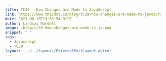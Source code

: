 ```yaml
---
title: TC39 - How Changes are Made to JavaScript
link: https://www.thisdot.co/blog/tc39-how-changes-are-made-to-javascript
date: 2021-08-18T19:53:54.912Z
author: Lindsay Wardell
image: /blog/tc39-how-changes-are-made-to-js.png
snippet: " "
tags:
  - Javascript
  - TC39
layout: '../../layouts/ExternalPostLayout.astro'
---
```

